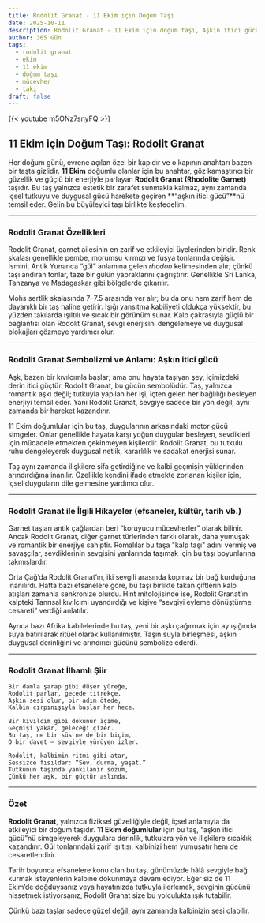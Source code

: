 ```yaml
---
title: Rodolit Granat - 11 Ekim için Doğum Taşı
date: 2025-10-11
description: Rodolit Granat - 11 Ekim için doğum taşı, Aşkın itici gücü sembolü. Bu özel taşın derin anlamını öğrenin.
author: 365 Gün
tags:
  - rodolit granat
  - ekim
  - 11 ekim
  - doğum taşı
  - mücevher
  - takı
draft: false
---
```


{{< youtube m5ONz7snyFQ >}}

## 11 Ekim için Doğum Taşı: Rodolit Granat

Her doğum günü, evrene açılan özel bir kapıdır ve o kapının anahtarı bazen bir taşta gizlidir. **11 Ekim** doğumlu olanlar için bu anahtar, göz kamaştırıcı bir güzellik ve güçlü bir enerjiyle parlayan **Rodolit Granat (Rhodolite Garnet)** taşıdır. Bu taş yalnızca estetik bir zarafet sunmakla kalmaz, aynı zamanda içsel tutkuyu ve duygusal gücü harekete geçiren **“aşkın itici gücü”**nü temsil eder. Gelin bu büyüleyici taşı birlikte keşfedelim.

---

### Rodolit Granat Özellikleri

Rodolit Granat, garnet ailesinin en zarif ve etkileyici üyelerinden biridir. Renk skalası genellikle pembe, morumsu kırmızı ve fuşya tonlarında değişir. İsmini, Antik Yunanca “gül” anlamına gelen _rhodon_ kelimesinden alır; çünkü taşı andıran tonlar, taze bir gülün yapraklarını çağrıştırır. Genellikle Sri Lanka, Tanzanya ve Madagaskar gibi bölgelerde çıkarılır.

Mohs sertlik skalasında 7–7.5 arasında yer alır; bu da onu hem zarif hem de dayanıklı bir taş haline getirir. Işığı yansıtma kabiliyeti oldukça yüksektir, bu yüzden takılarda ışıltılı ve sıcak bir görünüm sunar. Kalp çakrasıyla güçlü bir bağlantısı olan Rodolit Granat, sevgi enerjisini dengelemeye ve duygusal blokajları çözmeye yardımcı olur.

---

### Rodolit Granat Sembolizmi ve Anlamı: Aşkın itici gücü

Aşk, bazen bir kıvılcımla başlar; ama onu hayata taşıyan şey, içimizdeki derin itici güçtür. Rodolit Granat, bu gücün sembolüdür. Taş, yalnızca romantik aşkı değil; tutkuyla yapılan her işi, içten gelen her bağlılığı besleyen enerjiyi temsil eder. Yani Rodolit Granat, sevgiye sadece bir yön değil, aynı zamanda bir hareket kazandırır.

11 Ekim doğumlular için bu taş, duygularının arkasındaki motor gücü simgeler. Onlar genellikle hayata karşı yoğun duygular besleyen, sevdikleri için mücadele etmekten çekinmeyen kişilerdir. Rodolit Granat, bu tutkulu ruhu dengeleyerek duygusal netlik, kararlılık ve sadakat enerjisi sunar.

Taş aynı zamanda ilişkilere şifa getirdiğine ve kalbi geçmişin yüklerinden arındırdığına inanılır. Özellikle kendini ifade etmekte zorlanan kişiler için, içsel duyguların dile gelmesine yardımcı olur.

---

### Rodolit Granat ile İlgili Hikayeler (efsaneler, kültür, tarih vb.)

Garnet taşları antik çağlardan beri “koruyucu mücevherler” olarak bilinir. Ancak Rodolit Granat, diğer garnet türlerinden farklı olarak, daha yumuşak ve romantik bir enerjiye sahiptir. Romalılar bu taşa "kalp taşı" adını vermiş ve savaşçılar, sevdiklerinin sevgisini yanlarında taşımak için bu taşı boyunlarına takmışlardır.

Orta Çağ’da Rodolit Granat’ın, iki sevgili arasında kopmaz bir bağ kurduğuna inanılırdı. Hatta bazı efsanelere göre, bu taşı birlikte takan çiftlerin kalp atışları zamanla senkronize olurdu. Hint mitolojisinde ise, Rodolit Granat’ın kalpteki Tanrısal kıvılcımı uyandırdığı ve kişiye “sevgiyi eyleme dönüştürme cesareti” verdiği anlatılır.

Ayrıca bazı Afrika kabilelerinde bu taş, yeni bir aşkı çağırmak için ay ışığında suya batırılarak ritüel olarak kullanılmıştır. Taşın suyla birleşmesi, aşkın duygusal derinliğini ve arındırıcı gücünü sembolize ederdi.

---

### Rodolit Granat İlhamlı Şiir

```
Bir damla şarap gibi düşer yüreğe,
Rodolit parlar, gecede titrekçe.
Aşkın sesi olur, bir adım ötede,
Kalbin çırpınışıyla başlar her hece.

Bir kıvılcım gibi dokunur içime,
Geçmişi yakar, geleceği çizer.
Bu taş, ne bir süs ne de bir biçim,
O bir davet — sevgiyle yürüyen izler.

Rodolit, kalbimin ritmi gibi atar,
Sessizce fısıldar: “Sev, durma, yaşat.”
Tutkunun taşında yankılanır sözüm,
Çünkü her aşk, bir güçtür aslında.
```

---

### Özet

**Rodolit Granat**, yalnızca fiziksel güzelliğiyle değil, içsel anlamıyla da etkileyici bir doğum taşıdır. **11 Ekim doğumlular** için bu taş, “aşkın itici gücü”nü simgeleyerek duygulara derinlik, tutkulara yön ve ilişkilere sıcaklık kazandırır. Gül tonlarındaki zarif ışıltısı, kalbinizi hem yumuşatır hem de cesaretlendirir.

Tarih boyunca efsanelere konu olan bu taş, günümüzde hâlâ sevgiyle bağ kurmak isteyenlerin kalbine dokunmaya devam ediyor. Eğer siz de 11 Ekim’de doğduysanız veya hayatınızda tutkuyla ilerlemek, sevginin gücünü hissetmek istiyorsanız, Rodolit Granat size bu yolculukta ışık tutabilir.

Çünkü bazı taşlar sadece güzel değil; aynı zamanda kalbinizin sesi olabilir.